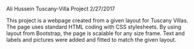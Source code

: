 Ali Hussein
Tuscany-Villa Project
2/27/2017

This project is a webpage created from a given layout for Tuscany Villas. The page uses standard HTML coding with CSS stylesheets. By using layout from Bootstrap, the page is scalable for any size frame. Text and labels and pictures were added and fitted to match the given layout.
